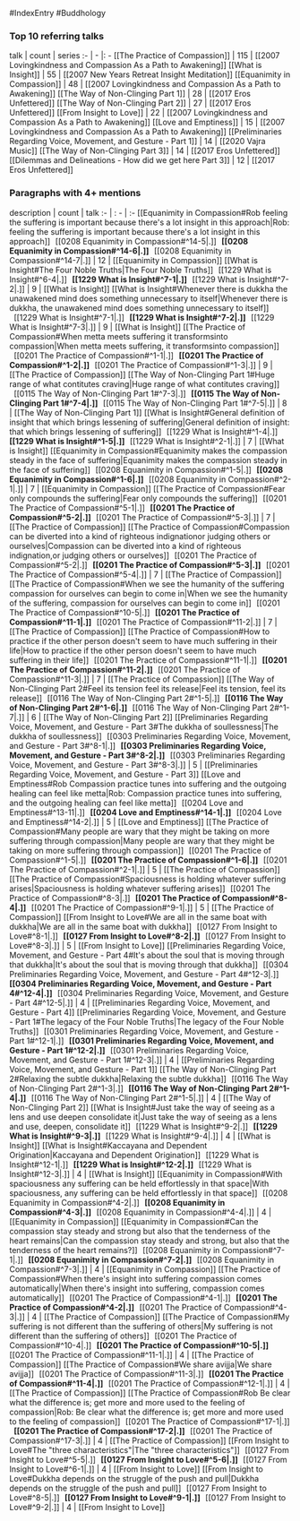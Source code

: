 #IndexEntry #Buddhology

### Top 10 referring talks
talk | count | series
:- | - |: -
[[The Practice of Compassion]] | 115 | [[2007 Lovingkindness and Compassion As a Path to Awakening]]
[[What is Insight]] | 55 | [[2007 New Years Retreat Insight Meditation]]
[[Equanimity in Compassion]] | 48 | [[2007 Lovingkindness and Compassion As a Path to Awakening]]
[[The Way of Non-Clinging Part 1]] | 28 | [[2017 Eros Unfettered]]
[[The Way of Non-Clinging Part 2]] | 27 | [[2017 Eros Unfettered]]
[[From Insight to Love]] | 22 | [[2007 Lovingkindness and Compassion As a Path to Awakening]]
[[Love and Emptiness]] | 15 | [[2007 Lovingkindness and Compassion As a Path to Awakening]]
[[Preliminaries Regarding Voice, Movement, and Gesture - Part 1]] | 14 | [[2020 Vajra Music]]
[[The Way of Non-Clinging Part 3]] | 14 | [[2017 Eros Unfettered]]
[[Dilemmas and Delineations - How did we get here Part 3]] | 12 | [[2017 Eros Unfettered]]

### Paragraphs with 4+ mentions
description | count | talk
:- | : - | :-
[[Equanimity in Compassion#Rob feeling the suffering is important because there's a lot insight in this approach\|Rob: feeling the suffering is important because there's a lot insight in this approach]] &nbsp;&nbsp;[[0208 Equanimity in Compassion#^14-5\|.]] &nbsp; **[[0208 Equanimity in Compassion#^14-6\|.]]** &nbsp; [[0208 Equanimity in Compassion#^14-7\|.]] | 12 | [[Equanimity in Compassion]]
[[What is Insight#The Four Noble Truths\|The Four Noble Truths]] &nbsp;&nbsp;[[1229 What is Insight#^6-4\|.]] &nbsp; **[[1229 What is Insight#^7-1\|.]]** &nbsp; [[1229 What is Insight#^7-2\|.]] | 9 | [[What is Insight]]
[[What is Insight#Whenever there is dukkha the unawakened mind does something unnecessary to itself\|Whenever there is dukkha, the unawakened mind does something unnecessary to itself]] &nbsp;&nbsp;[[1229 What is Insight#^7-1\|.]] &nbsp; **[[1229 What is Insight#^7-2\|.]]** &nbsp; [[1229 What is Insight#^7-3\|.]] | 9 | [[What is Insight]]
[[The Practice of Compassion#When metta meets suffering it transformsinto compassion\|When metta meets suffering, it transformsinto compassion]] &nbsp;&nbsp;[[0201 The Practice of Compassion#^1-1\|.]] &nbsp; **[[0201 The Practice of Compassion#^1-2\|.]]** &nbsp; [[0201 The Practice of Compassion#^1-3\|.]] | 9 | [[The Practice of Compassion]]
[[The Way of Non-Clinging Part 1#Huge range of what contitutes craving\|Huge range of what contitutes craving]] &nbsp;&nbsp;[[0115 The Way of Non-Clinging Part 1#^7-3\|.]] &nbsp; **[[0115 The Way of Non-Clinging Part 1#^7-4\|.]]** &nbsp; [[0115 The Way of Non-Clinging Part 1#^7-5\|.]] | 8 | [[The Way of Non-Clinging Part 1]]
[[What is Insight#General definition of insight that which brings lessening of suffering\|General definition of insight: that which brings lessening of suffering]] &nbsp;&nbsp;[[1229 What is Insight#^1-4\|.]] &nbsp; **[[1229 What is Insight#^1-5\|.]]** &nbsp; [[1229 What is Insight#^2-1\|.]] | 7 | [[What is Insight]]
[[Equanimity in Compassion#Equanimity makes the compassion steady in the face of suffering\|Equanimity makes the compassion steady in the face of suffering]] &nbsp;&nbsp;[[0208 Equanimity in Compassion#^1-5\|.]] &nbsp; **[[0208 Equanimity in Compassion#^1-6\|.]]** &nbsp; [[0208 Equanimity in Compassion#^2-1\|.]] | 7 | [[Equanimity in Compassion]]
[[The Practice of Compassion#Fear only compounds the suffering\|Fear only compounds the suffering]] &nbsp;&nbsp;[[0201 The Practice of Compassion#^5-1\|.]] &nbsp; **[[0201 The Practice of Compassion#^5-2\|.]]** &nbsp; [[0201 The Practice of Compassion#^5-3\|.]] | 7 | [[The Practice of Compassion]]
[[The Practice of Compassion#Compassion can be diverted into a kind of righteous indignationor judging others or ourselves\|Compassion can be diverted into a kind of righteous indignation,or judging others or ourselves]] &nbsp;&nbsp;[[0201 The Practice of Compassion#^5-2\|.]] &nbsp; **[[0201 The Practice of Compassion#^5-3\|.]]** &nbsp; [[0201 The Practice of Compassion#^5-4\|.]] | 7 | [[The Practice of Compassion]]
[[The Practice of Compassion#When we see the humanity of the suffering compassion for ourselves can begin to come in\|When we see the humanity of the suffering, compassion for ourselves can begin to come in]] &nbsp;&nbsp;[[0201 The Practice of Compassion#^10-5\|.]] &nbsp; **[[0201 The Practice of Compassion#^11-1\|.]]** &nbsp; [[0201 The Practice of Compassion#^11-2\|.]] | 7 | [[The Practice of Compassion]]
[[The Practice of Compassion#How to practice if the other person doesn't seem to have much suffering in their life\|How to practice if the other person doesn't seem to have much suffering in their life]] &nbsp;&nbsp;[[0201 The Practice of Compassion#^11-1\|.]] &nbsp; **[[0201 The Practice of Compassion#^11-2\|.]]** &nbsp; [[0201 The Practice of Compassion#^11-3\|.]] | 7 | [[The Practice of Compassion]]
[[The Way of Non-Clinging Part 2#Feel its tension feel its release\|Feel its tension, feel its release]] &nbsp;&nbsp;[[0116 The Way of Non-Clinging Part 2#^1-5\|.]] &nbsp; **[[0116 The Way of Non-Clinging Part 2#^1-6\|.]]** &nbsp; [[0116 The Way of Non-Clinging Part 2#^1-7\|.]] | 6 | [[The Way of Non-Clinging Part 2]]
[[Preliminaries Regarding Voice, Movement, and Gesture - Part 3#The dukkha of soullessness\|The dukkha of soullessness]] &nbsp;&nbsp;[[0303 Preliminaries Regarding Voice, Movement, and Gesture - Part 3#^8-1\|.]] &nbsp; **[[0303 Preliminaries Regarding Voice, Movement, and Gesture - Part 3#^8-2\|.]]** &nbsp; [[0303 Preliminaries Regarding Voice, Movement, and Gesture - Part 3#^8-3\|.]] | 5 | [[Preliminaries Regarding Voice, Movement, and Gesture - Part 3]]
[[Love and Emptiness#Rob Compassion practice tunes into suffering and the outgoing healing can feel like metta\|Rob: Compassion practice tunes into suffering, and the outgoing healing can feel like metta]] &nbsp;&nbsp;[[0204 Love and Emptiness#^13-11\|.]] &nbsp; **[[0204 Love and Emptiness#^14-1\|.]]** &nbsp; [[0204 Love and Emptiness#^14-2\|.]] | 5 | [[Love and Emptiness]]
[[The Practice of Compassion#Many people are wary that they might be taking on more suffering through compassion\|Many people are wary that they might be taking on more suffering through compassion]] &nbsp;&nbsp;[[0201 The Practice of Compassion#^1-5\|.]] &nbsp; **[[0201 The Practice of Compassion#^1-6\|.]]** &nbsp; [[0201 The Practice of Compassion#^2-1\|.]] | 5 | [[The Practice of Compassion]]
[[The Practice of Compassion#Spaciousness is holding whatever suffering arises\|Spaciousness is holding whatever suffering arises]] &nbsp;&nbsp;[[0201 The Practice of Compassion#^8-3\|.]] &nbsp; **[[0201 The Practice of Compassion#^8-4\|.]]** &nbsp; [[0201 The Practice of Compassion#^9-1\|.]] | 5 | [[The Practice of Compassion]]
[[From Insight to Love#We are all in the same boat with dukkha\|We are all in the same boat with dukkha]] &nbsp;&nbsp;[[0127 From Insight to Love#^8-1\|.]] &nbsp; **[[0127 From Insight to Love#^8-2\|.]]** &nbsp; [[0127 From Insight to Love#^8-3\|.]] | 5 | [[From Insight to Love]]
[[Preliminaries Regarding Voice, Movement, and Gesture - Part 4#It's about the soul that is moving through that dukkha\|It's about the soul that is moving through that dukkha]] &nbsp;&nbsp;[[0304 Preliminaries Regarding Voice, Movement, and Gesture - Part 4#^12-3\|.]] &nbsp; **[[0304 Preliminaries Regarding Voice, Movement, and Gesture - Part 4#^12-4\|.]]** &nbsp; [[0304 Preliminaries Regarding Voice, Movement, and Gesture - Part 4#^12-5\|.]] | 4 | [[Preliminaries Regarding Voice, Movement, and Gesture - Part 4]]
[[Preliminaries Regarding Voice, Movement, and Gesture - Part 1#The legacy of the Four Noble Truths\|The legacy of the Four Noble Truths]] &nbsp;&nbsp;[[0301 Preliminaries Regarding Voice, Movement, and Gesture - Part 1#^12-1\|.]] &nbsp; **[[0301 Preliminaries Regarding Voice, Movement, and Gesture - Part 1#^12-2\|.]]** &nbsp; [[0301 Preliminaries Regarding Voice, Movement, and Gesture - Part 1#^12-3\|.]] | 4 | [[Preliminaries Regarding Voice, Movement, and Gesture - Part 1]]
[[The Way of Non-Clinging Part 2#Relaxing the subtle dukkha\|Relaxing the subtle dukkha]] &nbsp;&nbsp;[[0116 The Way of Non-Clinging Part 2#^1-3\|.]] &nbsp; **[[0116 The Way of Non-Clinging Part 2#^1-4\|.]]** &nbsp; [[0116 The Way of Non-Clinging Part 2#^1-5\|.]] | 4 | [[The Way of Non-Clinging Part 2]]
[[What is Insight#Just take the way of seeing as a lens and use deepen consolidate it\|Just take the way of seeing as a lens and use, deepen, consolidate it]] &nbsp;&nbsp;[[1229 What is Insight#^9-2\|.]] &nbsp; **[[1229 What is Insight#^9-3\|.]]** &nbsp; [[1229 What is Insight#^9-4\|.]] | 4 | [[What is Insight]]
[[What is Insight#Kaccayana and Dependent Origination\|Kaccayana and Dependent Origination]] &nbsp;&nbsp;[[1229 What is Insight#^12-1\|.]] &nbsp; **[[1229 What is Insight#^12-2\|.]]** &nbsp; [[1229 What is Insight#^12-3\|.]] | 4 | [[What is Insight]]
[[Equanimity in Compassion#With spaciousness any suffering can be held effortlessly in that space\|With spaciousness, any suffering can be held effortlessly in that space]] &nbsp;&nbsp;[[0208 Equanimity in Compassion#^4-2\|.]] &nbsp; **[[0208 Equanimity in Compassion#^4-3\|.]]** &nbsp; [[0208 Equanimity in Compassion#^4-4\|.]] | 4 | [[Equanimity in Compassion]]
[[Equanimity in Compassion#Can the compassion stay steady and strong but also that the tenderness of the heart remains\|Can the compassion stay steady and strong, but also that the tenderness of the heart remains?]] &nbsp;&nbsp;[[0208 Equanimity in Compassion#^7-1\|.]] &nbsp; **[[0208 Equanimity in Compassion#^7-2\|.]]** &nbsp; [[0208 Equanimity in Compassion#^7-3\|.]] | 4 | [[Equanimity in Compassion]]
[[The Practice of Compassion#When there's insight into suffering compassion comes automatically\|When there's insight into suffering, compassion comes automatically]] &nbsp;&nbsp;[[0201 The Practice of Compassion#^4-1\|.]] &nbsp; **[[0201 The Practice of Compassion#^4-2\|.]]** &nbsp; [[0201 The Practice of Compassion#^4-3\|.]] | 4 | [[The Practice of Compassion]]
[[The Practice of Compassion#My suffering is not different than the suffering of others\|My suffering is not different than the suffering of others]] &nbsp;&nbsp;[[0201 The Practice of Compassion#^10-4\|.]] &nbsp; **[[0201 The Practice of Compassion#^10-5\|.]]** &nbsp; [[0201 The Practice of Compassion#^11-1\|.]] | 4 | [[The Practice of Compassion]]
[[The Practice of Compassion#We share avijja\|We share avijja]] &nbsp;&nbsp;[[0201 The Practice of Compassion#^11-3\|.]] &nbsp; **[[0201 The Practice of Compassion#^11-4\|.]]** &nbsp; [[0201 The Practice of Compassion#^12-1\|.]] | 4 | [[The Practice of Compassion]]
[[The Practice of Compassion#Rob Be clear what the difference is; get more and more used to the feeling of compassion\|Rob: Be clear what the difference is; get more and more used to the feeling of compassion]] &nbsp;&nbsp;[[0201 The Practice of Compassion#^17-1\|.]] &nbsp; **[[0201 The Practice of Compassion#^17-2\|.]]** &nbsp; [[0201 The Practice of Compassion#^17-3\|.]] | 4 | [[The Practice of Compassion]]
[[From Insight to Love#The "three characteristics"\|The "three characteristics"]] &nbsp;&nbsp;[[0127 From Insight to Love#^5-5\|.]] &nbsp; **[[0127 From Insight to Love#^5-6\|.]]** &nbsp; [[0127 From Insight to Love#^6-1\|.]] | 4 | [[From Insight to Love]]
[[From Insight to Love#Dukkha depends on the struggle of the push and pull\|Dukkha depends on the struggle of the push and pull]] &nbsp;&nbsp;[[0127 From Insight to Love#^8-5\|.]] &nbsp; **[[0127 From Insight to Love#^9-1\|.]]** &nbsp; [[0127 From Insight to Love#^9-2\|.]] | 4 | [[From Insight to Love]]


